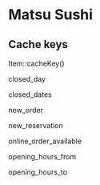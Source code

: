 # Matsu Sushi

## Cache keys

Item::cacheKey()

closed_day

closed_dates

new_order

new_reservation

online_order_available

opening_hours_from

opening_hours_to
